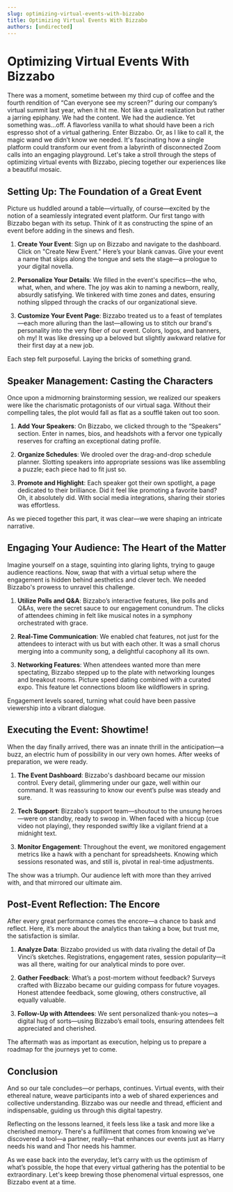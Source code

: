 ```yaml
---
slug: optimizing-virtual-events-with-bizzabo
title: Optimizing Virtual Events With Bizzabo
authors: [undirected]
---
```



# Optimizing Virtual Events With Bizzabo

There was a moment, sometime between my third cup of coffee and the fourth rendition of “Can everyone see my screen?” during our company’s virtual summit last year, when it hit me. Not like a quiet realization but rather a jarring epiphany. We had the content. We had the audience. Yet something was…off. A flavorless vanilla to what should have been a rich espresso shot of a virtual gathering. Enter Bizzabo. Or, as I like to call it, the magic wand we didn’t know we needed. It's fascinating how a single platform could transform our event from a labyrinth of disconnected Zoom calls into an engaging playground. Let's take a stroll through the steps of optimizing virtual events with Bizzabo, piecing together our experiences like a beautiful mosaic.

## Setting Up: The Foundation of a Great Event

Picture us huddled around a table—virtually, of course—excited by the notion of a seamlessly integrated event platform. Our first tango with Bizzabo began with its setup. Think of it as constructing the spine of an event before adding in the sinews and flesh. 

1. **Create Your Event**: Sign up on Bizzabo and navigate to the dashboard. Click on "Create New Event." Here’s your blank canvas. Give your event a name that skips along the tongue and sets the stage—a prologue to your digital novella.

2. **Personalize Your Details**: We filled in the event's specifics—the who, what, when, and where. The joy was akin to naming a newborn, really, absurdly satisfying. We tinkered with time zones and dates, ensuring nothing slipped through the cracks of our organizational sieve.

3. **Customize Your Event Page**: Bizzabo treated us to a feast of templates—each more alluring than the last—allowing us to stitch our brand's personality into the very fiber of our event. Colors, logos, and banners, oh my! It was like dressing up a beloved but slightly awkward relative for their first day at a new job.

Each step felt purposeful. Laying the bricks of something grand.

## Speaker Management: Casting the Characters

Once upon a midmorning brainstorming session, we realized our speakers were like the charismatic protagonists of our virtual saga. Without their compelling tales, the plot would fall as flat as a soufflé taken out too soon.

1. **Add Your Speakers**: On Bizzabo, we clicked through to the “Speakers” section. Enter in names, bios, and headshots with a fervor one typically reserves for crafting an exceptional dating profile.

2. **Organize Schedules**: We drooled over the drag-and-drop schedule planner. Slotting speakers into appropriate sessions was like assembling a puzzle; each piece had to fit just so.

3. **Promote and Highlight**: Each speaker got their own spotlight, a page dedicated to their brilliance. Did it feel like promoting a favorite band? Oh, it absolutely did. With social media integrations, sharing their stories was effortless.

As we pieced together this part, it was clear—we were shaping an intricate narrative.

## Engaging Your Audience: The Heart of the Matter

Imagine yourself on a stage, squinting into glaring lights, trying to gauge audience reactions. Now, swap that with a virtual setup where the engagement is hidden behind aesthetics and clever tech. We needed Bizzabo's prowess to unravel this challenge.

1. **Utilize Polls and Q&A**: Bizzabo’s interactive features, like polls and Q&As, were the secret sauce to our engagement conundrum. The clicks of attendees chiming in felt like musical notes in a symphony orchestrated with grace.

2. **Real-Time Communication**: We enabled chat features, not just for the attendees to interact with us but with each other. It was a small chorus merging into a community song, a delightful cacophony all its own.

3. **Networking Features**: When attendees wanted more than mere spectating, Bizzabo stepped up to the plate with networking lounges and breakout rooms. Picture speed dating combined with a curated expo. This feature let connections bloom like wildflowers in spring.

Engagement levels soared, turning what could have been passive viewership into a vibrant dialogue.

## Executing the Event: Showtime!

When the day finally arrived, there was an innate thrill in the anticipation—a buzz, an electric hum of possibility in our very own homes. After weeks of preparation, we were ready.

1. **The Event Dashboard**: Bizzabo's dashboard became our mission control. Every detail, glimmering under our gaze, well within our command. It was reassuring to know our event’s pulse was steady and sure.

2. **Tech Support**: Bizzabo’s support team—shoutout to the unsung heroes—were on standby, ready to swoop in. When faced with a hiccup (cue video not playing), they responded swiftly like a vigilant friend at a midnight text.

3. **Monitor Engagement**: Throughout the event, we monitored engagement metrics like a hawk with a penchant for spreadsheets. Knowing which sessions resonated was, and still is, pivotal in real-time adjustments.

The show was a triumph. Our audience left with more than they arrived with, and that mirrored our ultimate aim. 

## Post-Event Reflection: The Encore

After every great performance comes the encore—a chance to bask and reflect. Here, it’s more about the analytics than taking a bow, but trust me, the satisfaction is similar.

1. **Analyze Data**: Bizzabo provided us with data rivaling the detail of Da Vinci’s sketches. Registrations, engagement rates, session popularity—it was all there, waiting for our analytical minds to pore over.

2. **Gather Feedback**: What’s a post-mortem without feedback? Surveys crafted with Bizzabo became our guiding compass for future voyages. Honest attendee feedback, some glowing, others constructive, all equally valuable.

3. **Follow-Up with Attendees**: We sent personalized thank-you notes—a digital hug of sorts—using Bizzabo’s email tools, ensuring attendees felt appreciated and cherished.

The aftermath was as important as execution, helping us to prepare a roadmap for the journeys yet to come. 

## Conclusion

And so our tale concludes—or perhaps, continues. Virtual events, with their ethereal nature, weave participants into a web of shared experiences and collective understanding. Bizzabo was our needle and thread, efficient and indispensable, guiding us through this digital tapestry.

Reflecting on the lessons learned, it feels less like a task and more like a cherished memory. There's a fulfillment that comes from knowing we've discovered a tool—a partner, really—that enhances our events just as Harry needs his wand and Thor needs his hammer.

As we ease back into the everyday, let’s carry with us the optimism of what’s possible, the hope that every virtual gathering has the potential to be extraordinary. Let's keep brewing those phenomenal virtual espressos, one Bizzabo event at a time.
